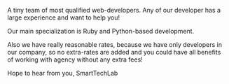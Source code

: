 A tiny team of most qualified web-developers. Any of our developer has a large experience and want to help you!

Our main specialization is Ruby and Python-based development.

Also we have really reasonable rates, because we have only developers in our company, so no extra-rates are added and you could have all benefits of working with agency without any extra fees!

Hope to hear from you,
SmartTechLab
